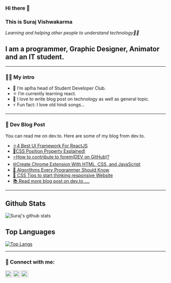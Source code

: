 ### Hi there 👋



### This is Suraj Vishwakarma 

*Learning and helping other people to understand technology👨‍💻*

## I am a programmer, Graphic Designer, Animator and an IT student.

---

### 👨‍💻 My intro 
- 🔭 I’m aplha head of Student Developer Club.
- ⚛️ I’m currently learning react.
- 📝 I love to write blog post on technology as well as general topic.
- ⚡ Fun fact: I love old hindi songs...

---

### 📓 Dev Blog Post
You can read me on dev.to. Here are some of my blog from dev.to.

- [⚛️4 Best UI Framework For ReactJS](https://surajondev.wordpress.com/2021/04/01/4-best-ui-framework-for-reactjs/)
- [📍CSS Position Property Explained!](https://surajondev.wordpress.com/2021/03/27/css-position-property-explained/)
- [⭐How to contribute to forem(DEV on GitHub)?](https://surajondev.wordpress.com/2021/03/19/how-to-contribute-to-forem/)
- [🌐Create Chrome Extension With HTML, CSS, and JavaScript](https://dev.to/surajondev/create-chrome-extension-with-html-css-and-javascript-4ofd)
- [🎰 Algorithms Every Programmer Should Know](https://surajondev.wordpress.com/2021/02/15/algorithms-every-programmer-should-know-part-1-searching-algorithm/)
- [📱 CSS Tips to start thinking responsive Website](https://dev.to/surajsrv11/css-tips-to-start-thinking-responsive-website-1ohh)
- [📚 Read more blog post on dev.to ....](https://dev.to/surajsrv11)

---
## Github Stats

![Suraj's github stats](https://github-readme-stats.vercel.app/api?username=surajondev&show_icons=true&theme=radical)

## Top Languages

[![Top Langs](https://github-readme-stats.vercel.app/api/top-langs/?username=surajondev&layout=compact&theme=radical)](https://github.com/anuraghazra/github-readme-stats)


---

### 🔗 Connect with me:

[<img align="left" alt="surajondev | DEV" width="22px" src="https://cdn.worldvectorlogo.com/logos/devto.svg" />](https://dev.to/surajondev)
[<img align="left" alt="surajondev | Twitter" width="22px" src="https://cdn.jsdelivr.net/npm/simple-icons@v3/icons/twitter.svg" />](https://twitter.com/surajondev)
[<img align="left" alt="surajondev | LinkedIn" width="22px" src="https://cdn.jsdelivr.net/npm/simple-icons@v3/icons/linkedin.svg" />](https://linkedin.com/surajsrv11)

